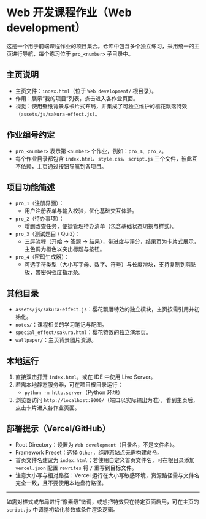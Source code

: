# Web 开发课程作业（Web development）

这是一个用于前端课程作业的项目集合。仓库中包含多个独立练习，采用统一的主页进行导航，每个练习位于 `pro_<number>` 子目录中。

## 主页说明
- 主页文件：`index.html`（位于 `Web development/` 根目录）。
- 作用：展示“我的项目”列表，点击进入各作业页面。
- 视觉：使用壁纸背景与卡片式布局，并集成了可独立维护的樱花飘落特效（`assets/js/sakura-effect.js`）。

## 作业编号约定
- `pro_<number>` 表示第 `<number>` 个作业，例如：`pro_1`、`pro_2`。
- 每个作业目录都包含 `index.html`、`style.css`、`script.js` 三个文件，彼此互不依赖，主页通过按钮导航到各项目。

## 项目功能简述
- `pro_1`（注册界面）：
  - 用户注册表单与输入校验，优化基础交互体验。
- `pro_2`（待办事项）：
  - 增删改查任务，便捷管理待办清单（包含基础状态切换与样式）。
- `pro_3`（测试题目 / Quiz）：
  - 三屏流程（开始 → 答题 → 结果），带进度与评分，结果页为卡片式展示，主色调为橙色以突出标题与按钮。
- `pro_4`（密码生成器）：
  - 可选字符类型（大小写字母、数字、符号）与长度滑块，支持复制到剪贴板，带密码强度指示条。

## 其他目录
- `assets/js/sakura-effect.js`：樱花飘落特效的独立模块，主页按需引用并初始化。
- `notes/`：课程相关的学习笔记与配图。
- `special_effect/sakura.html`：樱花特效的独立演示页。
- `wallpaper/`：主页背景图片资源。

## 本地运行
1. 直接双击打开 `index.html`，或在 IDE 中使用 Live Server。
2. 若需本地静态服务器，可在项目根目录运行：
   - `python -m http.server`（Python 环境）
3. 浏览器访问 `http://localhost:8000/`（端口以实际输出为准），看到主页后，点击卡片进入各作业页面。

## 部署提示（Vercel/GitHub）
- Root Directory：设置为 `Web development`（目录名，不是文件名）。
- Framework Preset：选择 `Other`，纯静态站点无需构建命令。
- 首页文件名建议为 `index.html`；若使用自定义首页文件名，可在根目录添加 `vercel.json` 配置 `rewrites` 将 `/` 重写到目标文件。
- 注意大小写与相对路径：Vercel 运行在大小写敏感环境，资源路径需与文件名完全一致，且不要使用本地盘符路径。

---
如需对样式或布局进行“像素级”微调，或想把特效只在特定页面启用，可在主页的 `script.js` 中调整初始化参数或条件渲染逻辑。